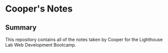 # Cooper's Notes
## Summary
This repository contains all of the notes taken by Cooper for the Lighthouse Lab Web Development Bootcamp.